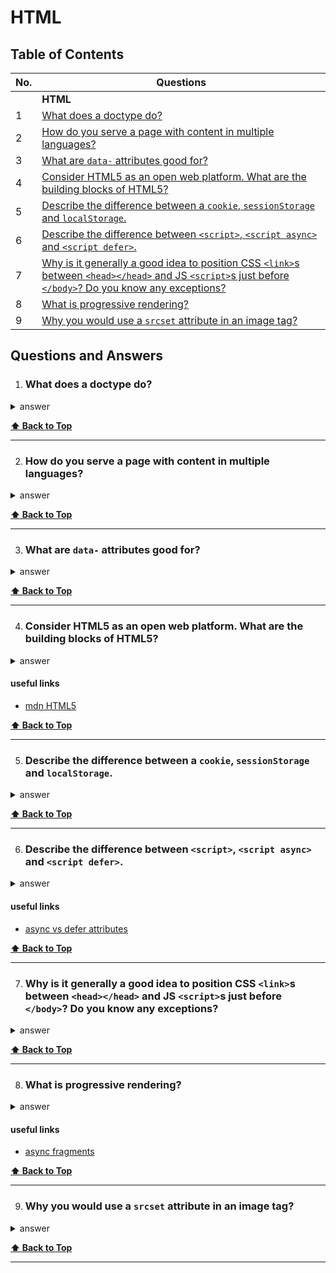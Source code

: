 # HTML

## Table of Contents

| No. | Questions                                                                                                                                                                                                                                                                                     |
| --- | --------------------------------------------------------------------------------------------------------------------------------------------------------------------------------------------------------------------------------------------------------------------------------------------- |
|     | **HTML**                                                                                                                                                                                                                                                                                      |
| 1   | [What does a doctype do?](#what-does-a-doctype-do)                                                                                                                                                                                                                                            |
| 2   | [How do you serve a page with content in multiple languages?](#how-do-you-serve-a-page-with-content-in-multiple-languages)                                                                                                                                                                    |
| 3   | [What are `data-` attributes good for?](#what-are-data--attributes-good-for)                                                                                                                                                                                                                  |
| 4   | [Consider HTML5 as an open web platform. What are the building blocks of HTML5?](#consider-html5-as-an-open-web-platform-what-are-the-building-blocks-of-html5)                                                                                                                               |
| 5   | [Describe the difference between a `cookie`, `sessionStorage` and `localStorage`.](#describe-the-difference-between-a-cookie-sessionstorage-and-localstorage)                                                                                                                                 |
| 6   | [Describe the difference between `<script>`, `<script async>` and `<script defer>`.](#describe-the-difference-between-script-script-async-and-script-defer)                                                                                                                                   |
| 7   | [Why is it generally a good idea to position CSS `<link>`s between `<head></head>` and JS `<script>`s just before `</body>`? Do you know any exceptions?](#why-is-it-generally-a-good-idea-to-position-css-links-between-headhead-and-js-scripts-just-before-body-do-you-know-any-exceptions) |
| 8   | [What is progressive rendering?](#what-is-progressive-rendering)                                                                                                                                                                                                                              |
| 9   | [Why you would use a `srcset` attribute in an image tag?](#why-you-would-use-a-srcset-attribute-in-an-image-tag)                                                                                                                                                                              |

## Questions and Answers

1. ### What does a doctype do?

<details>
<summary>answer</summary>

`<!DOCTYPE html>` is (required) preamble found at the top of the documents. Its
purpose is to prevent browser from switching into so-called "quirk-modes" when
rendering a document; that is, the `<!DOCTYPE html>` doctype ensures that the
browser makes a best-effort attempt at following the relevant specifications.

</details>

**[⬆ Back to Top](#table-of-contents)**

---

2. ### How do you serve a page with content in multiple languages?

<details>
<summary>answer</summary>

`Accept-Language` request header.
`Content-Language` response header.

default value for `lang` attribute is `unknown`, it is recommended to always
specify this attribute with appropriate value `<html lang="...">...</html>`.

for seo:

```html
<link rel="alternate" hreflang="en-gb" href="..." />
```

</details>

**[⬆ Back to Top](#table-of-contents)**

---

3. ### What are `data-` attributes good for?

<details>
<summary>answer</summary>

`data-` can be helpful when we are testing e2e.

</details>

**[⬆ Back to Top](#table-of-contents)**

---

4. ### Consider HTML5 as an open web platform. What are the building blocks of HTML5?

<details>
<summary>answer</summary>

- _Semantincs_: allowing you to describe more precisely what your content is.
- _Connectivity_: allowing you to communicate with the server.
- _Offline & storage_: allowing webpages to store data on the client-side
  locally and operate offline.
- _Multimedia_
- _2D/3D graphics and effects_
- _Performance and integration_
- _Device access_
- _Styling_

</details>

#### useful links

- [mdn HTML5](https://developer.mozilla.org/en-US/docs/Web/Guide/HTML/HTML5)

**[⬆ Back to Top](#table-of-contents)**

---

5. ### Describe the difference between a `cookie`, `sessionStorage` and `localStorage`.

<details>
<summary>answer</summary>

|                                        | `cookie`                                             | `localStorage` | `sessionStorage` |
| -------------------------------------- | ---------------------------------------------------- | -------------- | ---------------- |
| Initiator                              | Client or server. Server can use `Set-Cookie` header | Client         | Client           |
| Expiry                                 | Custom                                               | Never          | On tab close     |
| Persistent across browser sessions     | Custom                                               | Yes            | No               |
| Sent to server with every HTTP request | Cookies are automatically sent via `Cookie` header   | No             | No               |
| Capacity (per domain)                  | 4kb                                                  | 5MB            | 5MB              |
| Accessiblity                           | Any window                                           | Any window     | Same tab         |

</details>

**[⬆ Back to Top](#table-of-contents)**

---

6. ### Describe the difference between `<script>`, `<script async>` and `<script defer>`.

<details>
<summary>answer</summary>

- `<script>` - HTML parsing is blocked, script is fetched and executed
  immediately, HTML parsing resumes after the script is finished.
- `<script async>` - The script will be fetched in parallel to HTML, parsing
  and executing as soon as available (potentially before HTML parsing
  completes). Use `async` when there is no dependence between it and other
  scripts, like analytics.
- `<script defer>` - The script will be fetched in parallel to HTML, parsing
  and executing when the page has finished parsing. If there are multiple of
  them, each deferred script is executed in the order they were encountered in
  the document. If a script relies on fully parsed DOM, the `defer` attribute
  will be useful in ensuring that the HTML is fully parsed before executing. A
  deferred script must not contain `document.write`.

`async` and `defer` keywords are ignored for scripts that do not have `src`
attribute.

</details>

#### useful links

- [async vs defer attributes](https://www.growingwiththeweb.com/2014/02/async-vs-defer-attributes.html)

**[⬆ Back to Top](#table-of-contents)**

---

7. ### Why is it generally a good idea to position CSS `<link>`s between `<head></head>` and JS `<script>`s just before `</body>`? Do you know any exceptions?

<details>
<summary>answer</summary>

Putting `<link>`s in the `<head>` is part of proper specification in building an
optimized website. When a page first loads, HTML and CSS are being parsed
simultaneously; HTML creates the DOM (Document Object Model) and CSS creates the
CSSOM (CSS Object Model). Both are needed to create the visuals in a website.
Some browsers block rendering to avoid having to repaint elements of the page if
their style changes, the user is stuck viewing a blank white page. Other times
there can be flashes of unstyled content (FOUC), which show a webpage with no
styling applied.
`<script>` blocks HTML parsing white they are being downloaded and executed
which can slow down page. Placing script at the bottom will allow the HTML to be
parsed and displayed to the user first.

</details>

**[⬆ Back to Top](#table-of-contents)**

---

8. ### What is progressive rendering?

<details>
<summary>answer</summary>

Progressive rendering is the name givern to techniques used to improve the
performance of a webpage to render content for display as quickly as possible.

Examples of such techniques:

- Lazy loading of images
- Prioritizing visible content
- Async HTML fragments

</details>

#### useful links

- [async fragments](https://tech.ebayinc.com/engineering/async-fragments-rediscovering-progressive-html-rendering-with-marko/)

**[⬆ Back to Top](#table-of-contents)**

---

9. ### Why you would use a `srcset` attribute in an image tag?

<details>
<summary>answer</summary>

You would use the `srcset` attribute when you wanto to serve different images to
users depending on their device width.

</details>

**[⬆ Back to Top](#table-of-contents)**

---
